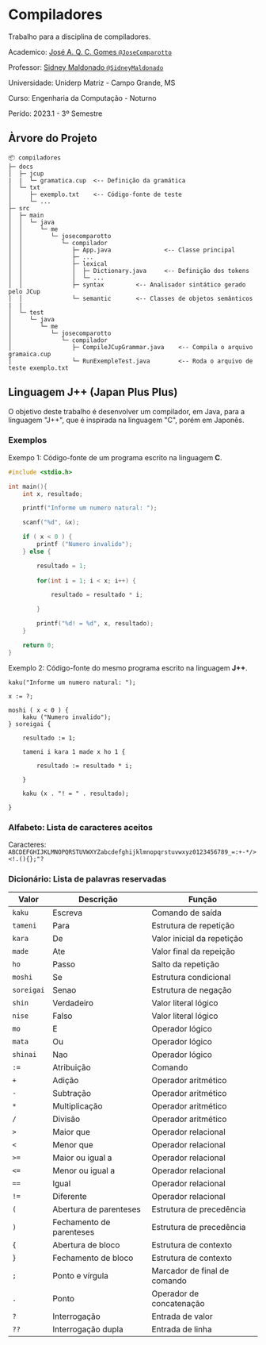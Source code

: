 # Compiladores

Trabalho para a disciplina de compiladores.

Academico: [José A. Q. C. Gomes `@JoseComparotto`](https://github.com/JoseComparotto)

Professor: [Sidney Maldonado `@SidneyMaldonado`](https://github.com/SidneyMaldonado)

Universidade: Uniderp Matriz - Campo Grande, MS

Curso: Engenharia da Computação - Noturno

Perído: 2023.1 - 3º Semestre

## Àrvore do Projeto

```
📦 compiladores
├─ docs
│  ├─ jcup
|  |  └─ gramatica.cup  <-- Definição da gramática  
│  └─ txt
│     ├─ exemplo.txt    <-- Código-fonte de teste 
│     └─ ...
├─ src
│  ├─ main
│  │  └─ java
│  │     └─ me
│  │        └─ josecomparotto
│  │           └─ compilador
│  │              ├─ App.java               <-- Classe principal
│  │              ├─ ...
│  │              ├─ lexical
│  │              │  ├─ Dictionary.java     <-- Definição dos tokens
│  │              │  └─ ...
│  │              ├─ syntax         <-- Analisador sintático gerado pelo JCup
│  │              └─ semantic       <-- Classes de objetos semânticos
|  | 
│  └─ test
│     └─ java
│        └─ me
│           └─ josecomparotto
│              └─ compilador
│                 ├─ CompileJCupGrammar.java    <-- Compila o arquivo gramaica.cup
│                 └─ RunExempleTest.java        <-- Roda o arquivo de teste exemplo.txt
```

## Linguagem J++ (Japan Plus Plus)

O objetivo deste trabalho é desenvolver um compilador, em Java, para a linguagem "J++", que é inspirada na linguagem "C", porém em Japonês.

### Exemplos

Exempo 1: Código-fonte de um programa escrito na linguagem **C**.

```c
#include <stdio.h>

int main(){
    int x, resultado;

    printf("Informe um numero natural: ");

    scanf("%d", &x);

    if ( x < 0 ) {
        printf ("Numero invalido");
    } else {

        resultado = 1;
        
        for(int i = 1; i < x; i++) {

            resultado = resultado * i;

        }

        printf("%d! = %d", x, resultado);
    }

    return 0;
}
```

Exemplo 2: Código-fonte do mesmo programa escrito na linguagem **J++**.

```jpp
kaku("Informe um numero natural: ");

x := ?;

moshi ( x < 0 ) {
    kaku ("Numero invalido");
} soreigai {

    resultado := 1;
    
    tameni i kara 1 made x ho 1 {

        resultado := resultado * i;

    }

    kaku (x . "! = " . resultado);

}
```

### Alfabeto: Lista de caracteres aceitos

Caracteres: `ABCDEFGHIJKLMNOPQRSTUVWXYZabcdefghijklmnopqrstuvwxyz0123456789_=:+-*/><!.(){};"?`

### Dicionário: Lista de palavras reservadas

| Valor         | Descrição                 | Função                        |
|---------------|---------------------------|-------------------------------|
| `kaku`        | Escreva                   | Comando de saída              |
| `tameni`      | Para                      | Estrutura de repetição        |
| `kara`        | De                        | Valor inicial da repetição    |
| `made`        | Ate                       | Valor final da repeição       |
| `ho`          | Passo                     | Salto da repetição            |
| `moshi`       | Se                        | Estrutura condicional         |
| `soreigai`    | Senao                     | Estrutura de negação          |
| `shin`        | Verdadeiro                | Valor literal lógico          |
| `nise`        | Falso                     | Valor literal lógico          |
| `mo`          | E                         | Operador lógico               |
| `mata`        | Ou                        | Operador lógico               |
| `shinai`      | Nao                       | Operador lógico               |
| `:=`          | Atribuição                | Comando                       |
| `+`           | Adição                    | Operador aritmético           |
| `-`           | Subtração                 | Operador aritmético           |
| `*`           | Multiplicação             | Operador aritmético           |
| `/`           | Divisão                   | Operador aritmético           |
| `>`           | Maior que                 | Operador relacional           |
| `<`           | Menor que                 | Operador relacional           |
|`>=`           | Maior ou igual a          | Operador relacional           |
|`<=`           | Menor ou igual a          | Operador relacional           |
|`==`           | Igual                     | Operador relacional           |
|`!=`           | Diferente                 | Operador relacional           |
|`(`            | Abertura de parenteses    | Estrutura de precedência      |
|`)`            | Fechamento de parenteses  | Estrutura de precedência      |
|`{`            | Abertura de bloco         | Estrutura de contexto         |
|`}`            | Fechamento de bloco       | Estrutura de contexto         |
|`;`            | Ponto e vírgula           | Marcador de final de comando  |
|`.`            | Ponto                     | Operador de concatenação      |
|`?`            | Interrogação              | Entrada de valor              |
|`??`           | Interrogação dupla        | Entrada de linha              |
